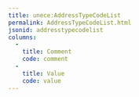 ```yaml
---
title: unece:AddressTypeCodeList
permalink: AddressTypeCodeList.html
jsonid: addresstypecodelist
columns:
  - 
    title: Comment
    code: comment
  - 
    title: Value
    code: value
---
```

